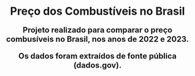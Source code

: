 <h1><center>Preço dos Combustíveis no Brasil</h1</center>

<span style='font-size: 20px;'>
    <p style='font-size: 20px;'>Projeto realizado para comparar o preço combusíveis no Brasil, nos anos de 2022 e 2023.</p>
    <p style='font-size: 20px;'>Os dados foram extraídos de fonte pública (dados.gov).</p>
    </span>